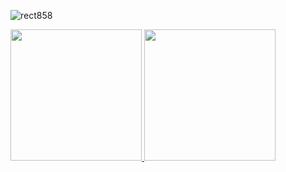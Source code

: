 ![rect858](https://user-images.githubusercontent.com/6682086/151296297-e08564aa-98de-48ee-be29-7ea4aa249bee.png)

<div>
  <a href="https://github.com/anderson-oliveira-git">
  <img height="210em" src="https://github-readme-stats.vercel.app/api/top-langs/?username=anderson-oliveira-git&layout=compact&langs_count=7&theme=dracula"/>
  <img height="210em" src="https://github-readme-stats.vercel.app/api?username=anderson-oliveira-git&show_icons=true&theme=dracula&include_all_commits=true&count_private=true"/>
</div>
